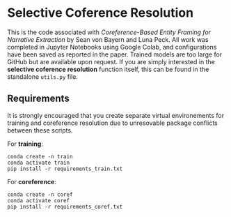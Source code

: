 # Selective Coference Resolution

This is the code associated with *Coreference-Based Entity Framing for Narrative Extraction* by Sean von Bayern and Luna Peck. All work was completed in Jupyter Notebooks using Google Colab, and configurations have been saved as reported in the paper. Trained models are too large for GitHub but are available upon request. If you are simply interested in the **selective coference resolution** function itself, this can be found in the standalone `utils.py` file.

## Requirements

It is strongly encouraged that you create separate virtual environements for training and coreference resolution due to unresovable package conflicts between these scripts.

For **training**:
```
conda create -n train
conda activate train
pip install -r requirements_train.txt
```

For **coreference**:
```
conda create -n coref
conda activate coref
pip install -r requirements_coref.txt
```
